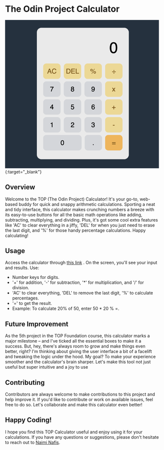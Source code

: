 # The Odin Project Calculator 

[![TOP Calculator](./img/calculator-design.png)](https://naiminafis.github.io/calculator/){:target="_blank"}


## Overview

Welcome to the TOP (The Odin Project) Calculator! It's your go-to, web-based buddy for quick and snappy arithmetic calculations. Sporting a neat and tidy interface, this calculator makes crunching numbers a breeze with its easy-to-use buttons for all the basic math operations like adding, subtracting, multiplying, and dividing. Plus, it's got some cool extra features like 'AC' to clear everything in a jiffy, 'DEL' for when you just need to erase the last digit, and '%' for those handy percentage calculations. Happy calculating!

## Usage
Access the calculator through [this link](https://naiminafis.github.io/calculator/) . On the screen, you'll see your input and results. Use:

- Number keys for digits.
- '+' for addition, '-' for subtraction, '*' for multiplication, and '/' for division.
- 'AC' to clear everything, 'DEL' to remove the last digit, '%' to calculate percentages.
- '=' to get the result.
- Example: To calculate 20% of 50, enter 50 * 20 % =.

## Future Improvement
As the 5th project in the TOP Foundation course, this calculator marks a major milestone – and I've ticked all the essential boxes to make it a success. But, hey, there's always room to grow and make things even better, right? I'm thinking about giving the user interface a bit of a facelift and tweaking the logic under the hood. My goal? To make your experience smoother and the calculator's brain sharper. Let's make this tool not just useful but super intuitive and a joy to use

## Contributing
Contributors are always welcome to make contributions to this project and help improve it. If you'd like to contribute or work on available issues, feel free to do so. Let's collaborate and make this calculator even better!

## Happy Coding!
I hope you find this TOP Calculator useful and enjoy using it for your calculations. If you have any questions or suggestions, please don't hesitate to reach out to [Naimi Nafis](https://github.com/NaimiNafis).